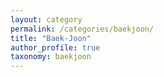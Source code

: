```yaml
---
layout: category
permalink: /categories/baekjoon/
title: "Baek-Joon"
author_profile: true
taxonomy: baekjoon
---
```


